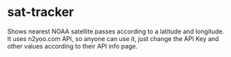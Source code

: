# sat-tracker
Shows nearest NOAA satellite passes according to a latitude and longitude.
It uses n2yoo.com API, so anyone can use it, just change the API Key and other
values according to their API info page.
